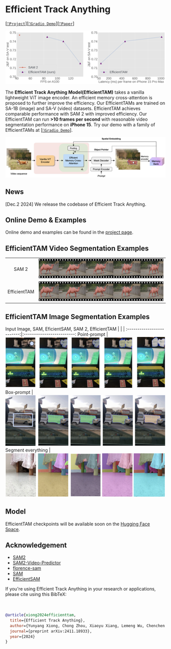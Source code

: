 # Efficient Track Anything
[[`📕Project`](https://yformer.github.io/efficient-track-anything/)][[`🤗Gradio Demo`](https://55e434edafdc3f1c34.gradio.live)][[`📕Paper`](https://arxiv.org/pdf/2411.18933)]

![Efficient Track Anything Speed](figs/examples/latency.png)

The **Efficient Track Anything Model(EfficientTAM)** takes a vanilla lightweight ViT image encoder. An efficient memory cross-attention is proposed to further improve the efficiency. Our EfficientTAMs are trained on SA-1B (image) and SA-V (video) datasets. EfficientTAM achieves comparable performance with SAM 2 with improved efficiency. Our EfficientTAM can run **>10 frames per second** with reasonable video segmentation performance on **iPhone 15**. Try our demo with a family of EfficientTAMs at [[`🤗Gradio Demo`](https://55e434edafdc3f1c34.gradio.live)].

![Efficient Track Anything design](figs/examples/overview.png)

## News
[Dec.2 2024] We release the codebase of Efficient Track Anything.

## Online Demo & Examples
Online demo and examples can be found in the [project page](https://yformer.github.io/efficient-track-anything/).

## EfficientTAM Video Segmentation Examples
  |   |   |
:-------------------------:|:-------------------------:
SAM 2 | ![SAM2](figs/examples/sam2_video_segmentation.png)
EfficientTAM |  ![EfficientTAM](figs/examples/efficienttam_video_segmentation.png)

## EfficientTAM Image Segmentation Examples
Input Image, SAM, EficientSAM, SAM 2, EfficientTAM |   |   |
:-------------------------:|:-------------------------:
Point-prompt | ![point-prompt](figs/examples/demo_img_point.png)
Box-prompt |  ![box-prompt](figs/examples/demo_img_box.png)
Segment everything |![segment everything](figs/examples/demo_img_everything.png)

## Model
EfficientTAM checkpoints will be available soon on the [Hugging Face Space](https://huggingface.co/spaces/yunyangx/EfficientTAM/tree/main).

## Acknowledgement

+ [SAM2](https://github.com/facebookresearch/sam2)
+ [SAM2-Video-Predictor](https://huggingface.co/spaces/fffiloni/SAM2-Video-Predictor)
+ [florence-sam](https://huggingface.co/spaces/SkalskiP/florence-sam)
+ [SAM](https://github.com/facebookresearch/segment-anything)
+ [EfficientSAM](https://github.com/yformer/EfficientSAM)

If you're using Efficient Track Anything in your research or applications, please cite using this BibTeX:
```bibtex


@article{xiong2024efficienttam,
  title={Efficient Track Anything},
  author={Yunyang Xiong, Chong Zhou, Xiaoyu Xiang, Lemeng Wu, Chenchen Zhu, Zechun Liu, Saksham Suri, Balakrishnan Varadarajan, Ramya Akula, Forrest Iandola, Raghuraman Krishnamoorthi, Bilge Soran, Vikas Chandra},
  journal={preprint arXiv:2411.18933},
  year={2024}
}
```
